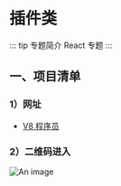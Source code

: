 # 插件类

::: tip 专题简介
React 专题
:::

## 一、项目清单

### 1）网址

- [V8 程序员](http://yb.ycy88.com/)

### 2）二维码进入

![An image](/images/react/yb.png)

<!-- ![An image](/images/prev/react.jpeg) -->
